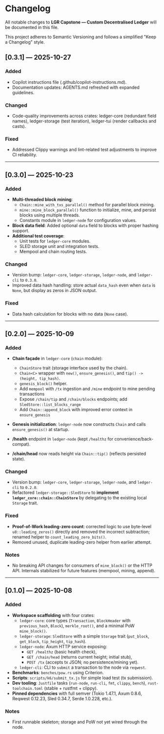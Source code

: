 # Changelog
All notable changes to **LGR Capstone — Custom Decentralised Ledger** will be documented in this file.

This project adheres to Semantic Versioning and follows a simplified
"Keep a Changelog" style.

## [0.3.1] — 2025-10-27
### Added
- Copilot instructions file (.github/copilot-instructions.md).
- Documentation updates: AGENTS.md refreshed with expanded guidelines.

### Changed
- Code-quality improvements across crates: ledger-core (redundant field names), ledger-storage (test iteration), ledger-tui (render callbacks and casts).

### Fixed
- Addressed Clippy warnings and lint-related test adjustments to improve CI reliability.

---

## [0.3.0] — 2025-10-23
### Added
- **Multi-threaded block mining**:
  - `Chain::mine_with_txs_parallel()` method for parallel block mining.
  - `mine::mine_block_parallel()` function to initialize, mine, and persist blocks using multiple threads.
  - Constants module in `ledger-node` for configuration values.
- **Block data field**: Added optional `data` field to blocks with proper hashing support.
- **Additional test coverage**:
  - Unit tests for `ledger-core` modules.
  - SLED storage unit and integration tests.
  - Mempool and chain routing tests.

### Changed
- Version bump: `ledger-core`, `ledger-storage`, `ledger-node`, and `ledger-cli` to `0.3.0`.
- Improved data hash handling: store actual `data_hash` even when `data` is `None`, but display as zeros in JSON output.

### Fixed
- Data hash calculation for blocks with no data (`None` case).

---

## [0.2.0] — 2025-10-09
### Added
- **Chain façade** in `ledger-core` (`chain` module):
  - `ChainStore` trait (storage interface used by the chain).
  - `Chain<C>` wrapper with `new()`, `ensure_genesis()`, and `tip() -> (height, tip_hash)`.
  - `genesis_block()` helper.
  - Add `mempool` with `/tx` ingestion and `/mine` endpoint to mine pending transactions
  - Expose `/chain/tip` and `/chain/blocks` endpoints; add `SledStore::list_blocks_range`
  - Add `Chain::append_block` with improved error context in `ensure_genesis`

- **Genesis initialization**: `ledger-node` now constructs `Chain` and calls `ensure_genesis()` at startup.
- **/health** endpoint in `ledger-node` (kept `/healthz` for convenience/back-compat).
- **/chain/head** now reads height via `Chain::tip()` (reflects persisted state).

### Changed
- Version bump: `ledger-core`, `ledger-storage`, `ledger-node`, and `ledger-cli` to `0.2.0`.
- Refactored `ledger-storage::SledStore` to **implement `ledger_core::chain::ChainStore`** by delegating to the existing local `Storage` trait.

### Fixed
- **Proof-of-Work leading-zero count**: corrected logic to use byte-level `u8::leading_zeros()` directly and removed the incorrect subtraction; renamed helper to `count_leading_zero_bits()`.
- Removed unused, duplicate leading-zero helper from earlier attempt.

### Notes
- No breaking API changes for consumers of `mine_block()` or the HTTP API. Internals stabilized for future features (mempool, mining, append).

---

## [0.1.0] — 2025-10-08
### Added
- **Workspace scaffolding** with four crates:
  - `ledger-core`: core types (`Transaction`, `BlockHeader` with `previous_hash`, `Block`), `merkle_root()`, and a minimal PoW `mine_block()`.
  - `ledger-storage`: `SledStore` with a simple `Storage` trait (`put_block`, `get_block`, `tip_height`, `tip_hash`).
  - `ledger-node`: Axum HTTP service exposing:
    - `GET /healthz` (basic health check),
    - `GET /chain/head` (returns current height; initial stub),
    - `POST /tx` (accepts tx JSON; no persistence/mining yet).
  - `ledger-cli`: CLI to `submit` a transaction to the node via `reqwest`.
- **Benchmarks**: `benches/pow.rs` using Criterion.
- **Scripts**: `scripts/k6/submit_tx.js` for simple load test (tx submission).
- **Dev tooling**: `Justfile` tasks (`run-node`, `run-cli`, `fmt`, `clippy`, `bench`), `rust-toolchain.toml` (stable + rustfmt + clippy).
- **Pinned dependencies** with full semver (Tokio 1.47.1, Axum 0.8.6, Reqwest 0.12.23, Sled 0.34.7, Serde 1.0.228, etc.).

### Notes
- First runnable skeleton; storage and PoW not yet wired through the node.
